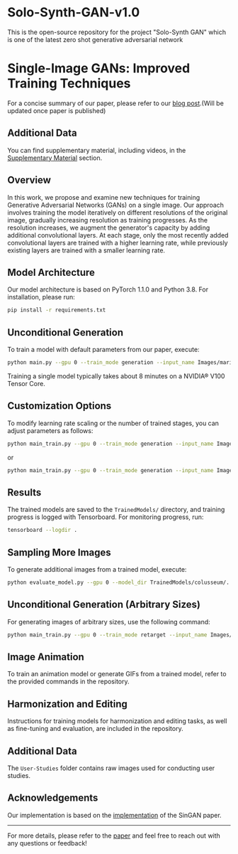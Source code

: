 # Solo-Synth-GAN-v1.0
This is the open-source repository for the project "Solo-Synth GAN" which is one of the latest zero shot generative adversarial network


# Single-Image GANs: Improved Training Techniques

For a concise summary of our paper, please refer to our [blog post](https://github.com/PrateekJannu/Solo-Synth-GAN-v1.0).(Will be updated once paper is published)

## Additional Data

You can find supplementary material, including videos, in the [Supplementary Material](https://github.com/PrateekJannu/Solo-Synth-GAN-v1.0) section.

## Overview

In this work, we propose and examine new techniques for training Generative Adversarial Networks (GANs) on a single image. Our approach involves training the model iteratively on different resolutions of the original image, gradually increasing resolution as training progresses. As the resolution increases, we augment the generator's capacity by adding additional convolutional layers. At each stage, only the most recently added convolutional layers are trained with a higher learning rate, while previously existing layers are trained with a smaller learning rate.

## Model Architecture

Our model architecture is based on PyTorch 1.1.0 and Python 3.8. For installation, please run:

```bash
pip install -r requirements.txt
```

## Unconditional Generation

To train a model with default parameters from our paper, execute:

```bash
python main.py --gpu 0 --train_mode generation --input_name Images/marinabaysands.jpg
```

Training a single model typically takes about 8 minutes on a NVIDIA® V100 Tensor Core.

## Customization Options

To modify learning rate scaling or the number of trained stages, you can adjust parameters as follows:

```bash
python main_train.py --gpu 0 --train_mode generation --input_name Images/Generation/colusseum.png --lr_scale 0.5
```

or

```bash
python main_train.py --gpu 0 --train_mode generation --input_name Images/Generation/colusseum.png --train_stages 7
```

## Results

The trained models are saved to the `TrainedModels/` directory, and training progress is logged with Tensorboard. For monitoring progress, run:

```bash
tensorboard --logdir .
```

## Sampling More Images

To generate additional images from a trained model, execute:

```bash
python evaluate_model.py --gpu 0 --model_dir TrainedModels/colusseum/.../ --num_samples 50
```

## Unconditional Generation (Arbitrary Sizes)

For generating images of arbitrary sizes, use the following command:

```bash
python main_train.py --gpu 0 --train_mode retarget --input_name Images/Generation/colusseum.png
```

## Image Animation

To train an animation model or generate GIFs from a trained model, refer to the provided commands in the repository.

## Harmonization and Editing

Instructions for training models for harmonization and editing tasks, as well as fine-tuning and evaluation, are included in the repository.

## Additional Data

The `User-Studies` folder contains raw images used for conducting user studies.

## Acknowledgements

Our implementation is based on the [implementation](https://github.com/dvschultz/SinGAN) of the SinGAN paper.

---
For more details, please refer to the [paper](https://github.com/PrateekJannu/Solo-Synth-GAN-v1.0) and feel free to reach out with any questions or feedback!

